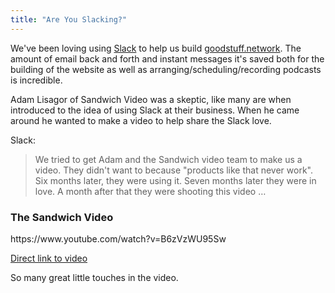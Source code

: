 ```yaml
---
title: "Are You Slacking?"
---
```

<p>We've been loving using <a href="https://slack.com/r/024f4t6l-0252v8q9" target="_blank">Slack</a> to help us build <a href="https://goodstuff.network">goodstuff.network</a>. The amount of email back and forth and instant messages it's saved both for the building of the website as well as arranging/scheduling/recording podcasts is incredible.</p>
<p>Adam Lisagor of Sandwich Video was a skeptic, like many are when introduced to the idea of using Slack at their business. When he came around he wanted to make a video to help share the Slack love.</p>
<p>Slack:</p>
<blockquote><p>
  We tried to get Adam and the Sandwich video team to make us a video. They didn't want to because "products like that never work". Six months later, they were using it. Seven months later they were in love. A month after that they were shooting this video …
</p></blockquote>
<h3>The Sandwich Video</h3>
<p>https://www.youtube.com/watch?v=B6zVzWU95Sw</p>
<p><a href="https://www.youtube.com/watch?v=B6zVzWU95Sw">Direct link to video</a></p>
<p>So many great little touches in the video.</p>
